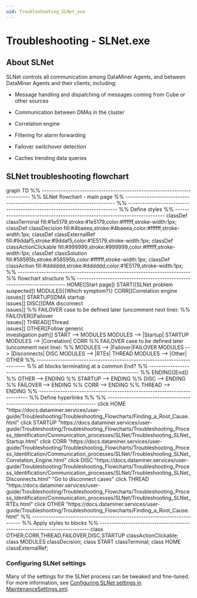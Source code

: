 ```yaml
---
uid: Troubleshooting_SLNet_exe
---
```


# Troubleshooting - SLNet.exe

## About SLNet

SLNet controls all communication among DataMiner Agents, and between DataMiner Agents and their clients, including:

- Message handling and dispatching of messages coming from Cube or other sources

- Communication between DMAs in the cluster

- Correlation engine

- Filtering for alarm forwarding

- Failover switchover detection

- Caches trending data queries

## SLNet troubleshooting flowchart

<div class="mermaid">
graph TD
%% -------------------------------------------------------------------------
%% SLNet flowchart - main page
%% -------------------------------------------------------------------------
%% -------------------------------------------------------------------------
%% Define styles
%% -------------------------------------------------------------------------
classDef classTerminal fill:#1e5179,stroke:#1e5179,color:#ffffff,stroke-width:1px;
classDef classDecision fill:#4baeea,stroke:#4baeea,color:#ffffff,stroke-width:1px;
classDef classExternalRef fill:#9ddaf5,stroke:#9ddaf5,color:#1E5179,stroke-width:1px;
classDef classActionClickable fill:#999999,stroke:#999999,color:#ffffff,stroke-width:1px;
classDef classSolution fill:#58595b,stroke:#58595b,color:#ffffff,stroke-width:1px;
classDef classAction fill:#dddddd,stroke:#dddddd,color:#1E5179,stroke-width:1px;
%% -------------------------------------------------------------------------
%% flowchart structure
%% -------------------------------------------------------------------------
  HOME([Start page])
  START([SLNet problem <br />suspected])
  MODULES{{Which symptom?}}
    CORR[[Correlation engine<br/>issues]]
    STARTUP[[DMA startup<br/>issues]]
    DISC[[DMA disconnect<br/>issues]]
%% FAILOVER case to be defined later (uncomment next line):
%% FAILOVER[[Failover<br/>issues]]
    THREAD[[Thread<br/>issues]]
    OTHER[[Follow generic<br/>investigation path]]
     START --> MODULES
	 MODULES --> |Startup| STARTUP
	 MODULES --> |Correlation| CORR
%% FAILOVER case to be defined later (uncomment next line):
%% MODULES --> |Failover|FAILOVER
   MODULES --> |Disconnects| DISC
	 MODULES --> |RTEs| THREAD
   MODULES --> |Other| OTHER
%% -------------------------------------------------------------------------	
%% all blocks terminating at a common End?
%% -------------------------------------------------------------------------
%%    ENDING([End])
%%	  OTHER --> ENDING
%%    STARTUP --> ENDING
%%    DISC --> ENDING
%%    FAILOVER --> ENDING
%%    CORR --> ENDING
%% 	  THREAD --> ENDING
%% -------------------------------------------------------------------------
%% Define hyperlinks %%
%% -------------------------------------------------------------------------
click HOME "https://docs.dataminer.services/user-guide/Troubleshooting/Troubleshooting_Flowcharts/Finding_a_Root_Cause.html"
click STARTUP "https://docs.dataminer.services/user-guide/Troubleshooting/Troubleshooting_Flowcharts/Troubleshooting_Process_Identification/Communication_processes/SLNet/Troubleshooting_SLNet_Startup.html"
click CORR "https://docs.dataminer.services/user-guide/Troubleshooting/Troubleshooting_Flowcharts/Troubleshooting_Process_Identification/Communication_processes/SLNet/Troubleshooting_SLNet_Correlation_Engine.html"
click DISC "https://docs.dataminer.services/user-guide/Troubleshooting/Troubleshooting_Flowcharts/Troubleshooting_Process_Identification/Communication_processes/SLNet/Troubleshooting_SLNet_Disconnects.html" "Go to disconnect cases"
click THREAD "https://docs.dataminer.services/user-guide/Troubleshooting/Troubleshooting_Flowcharts/Troubleshooting_Process_Identification/Communication_processes/SLNet/Troubleshooting_SLNet_RTEs.html"
click OTHER "https://docs.dataminer.services/user-guide/Troubleshooting/Troubleshooting_Flowcharts/Finding_a_Root_Cause.html"
%% -------------------------------------------------------------------------
%% Apply styles to blocks
%% -------------------------------------------------------------------------
class OTHER,CORR,THREAD,FAILOVER,DISC,STARTUP classActionClickable;
class MODULES classDecision;
class START classTerminal;
class HOME classExternalRef;
</div>

### Configuring SLNet settings

Many of the settings for the SLNet process can be tweaked and fine-tuned. For more information, see [Configuring SLNet settings in MaintenanceSettings.xml](xref:Configuration_of_DataMiner_processes#configuring-slnet-settings-in-maintenancesettingsxml).
